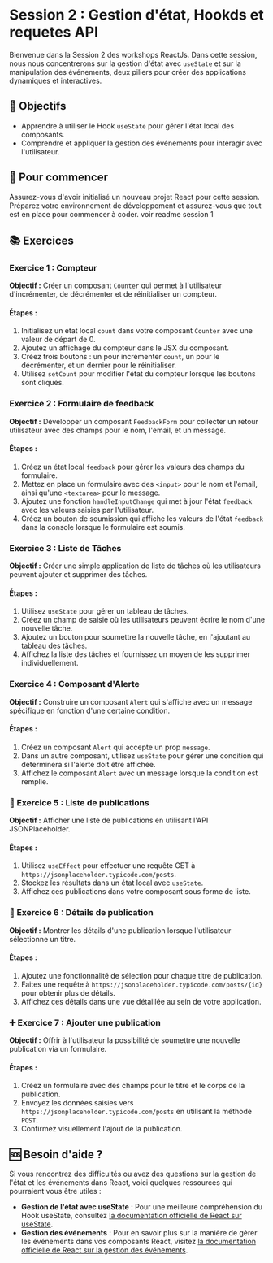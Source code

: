 # Session 2 : Gestion d'état, Hookds et requetes API

Bienvenue dans la Session 2 des workshops ReactJs. Dans cette session, nous nous concentrerons sur la gestion d'état avec `useState` et sur la manipulation des événements, deux piliers pour créer des applications dynamiques et interactives.

## 🎯 Objectifs

- Apprendre à utiliser le Hook `useState` pour gérer l'état local des composants.
- Comprendre et appliquer la gestion des événements pour interagir avec l'utilisateur.

## 🏁 Pour commencer

Assurez-vous d'avoir initialisé un nouveau projet React pour cette session. Préparez votre environnement de développement et assurez-vous que tout est en place pour commencer à coder. voir readme session 1

## 📚 Exercices

### Exercice 1 : Compteur

**Objectif :** Créer un composant `Counter` qui permet à l'utilisateur d'incrémenter, de décrémenter et de réinitialiser un compteur.

#### Étapes :

1. Initialisez un état local `count` dans votre composant `Counter` avec une valeur de départ de 0.
2. Ajoutez un affichage du compteur dans le JSX du composant.
3. Créez trois boutons : un pour incrémenter `count`, un pour le décrémenter, et un dernier pour le réinitialiser.
4. Utilisez `setCount` pour modifier l'état du compteur lorsque les boutons sont cliqués.

### Exercice 2 : Formulaire de feedback

**Objectif :** Développer un composant `FeedbackForm` pour collecter un retour utilisateur avec des champs pour le nom, l'email, et un message.

#### Étapes :

1. Créez un état local `feedback` pour gérer les valeurs des champs du formulaire.
2. Mettez en place un formulaire avec des `<input>` pour le nom et l'email, ainsi qu'une `<textarea>` pour le message.
3. Ajoutez une fonction `handleInputChange` qui met à jour l'état `feedback` avec les valeurs saisies par l'utilisateur.
4. Créez un bouton de soumission qui affiche les valeurs de l'état `feedback` dans la console lorsque le formulaire est soumis.

### Exercice 3 : Liste de Tâches

**Objectif :** Créer une simple application de liste de tâches où les utilisateurs peuvent ajouter et supprimer des tâches.

#### Étapes :

1. Utilisez `useState` pour gérer un tableau de tâches.
2. Créez un champ de saisie où les utilisateurs peuvent écrire le nom d'une nouvelle tâche.
3. Ajoutez un bouton pour soumettre la nouvelle tâche, en l'ajoutant au tableau des tâches.
4. Affichez la liste des tâches et fournissez un moyen de les supprimer individuellement.

### Exercice 4 : Composant d'Alerte

**Objectif :** Construire un composant `Alert` qui s'affiche avec un message spécifique en fonction d'une certaine condition.

#### Étapes :

1. Créez un composant `Alert` qui accepte un prop `message`.
2. Dans un autre composant, utilisez `useState` pour gérer une condition qui déterminera si l'alerte doit être affichée.
3. Affichez le composant `Alert` avec un message lorsque la condition est remplie.

### 📖 Exercice 5 : Liste de publications

**Objectif :** Afficher une liste de publications en utilisant l'API JSONPlaceholder.

#### Étapes :

1. Utilisez `useEffect` pour effectuer une requête GET à `https://jsonplaceholder.typicode.com/posts`.
2. Stockez les résultats dans un état local avec `useState`.
3. Affichez ces publications dans votre composant sous forme de liste.

### 📝 Exercice 6 : Détails de publication

**Objectif :** Montrer les détails d'une publication lorsque l'utilisateur sélectionne un titre.

#### Étapes :

1. Ajoutez une fonctionnalité de sélection pour chaque titre de publication.
2. Faites une requête à `https://jsonplaceholder.typicode.com/posts/{id}` pour obtenir plus de détails.
3. Affichez ces détails dans une vue détaillée au sein de votre application.

### ➕ Exercice 7 : Ajouter une publication

**Objectif :** Offrir à l'utilisateur la possibilité de soumettre une nouvelle publication via un formulaire.

#### Étapes :

1. Créez un formulaire avec des champs pour le titre et le corps de la publication.
2. Envoyez les données saisies vers `https://jsonplaceholder.typicode.com/posts` en utilisant la méthode `POST`.
3. Confirmez visuellement l'ajout de la publication.

## 🆘 Besoin d'aide ?

Si vous rencontrez des difficultés ou avez des questions sur la gestion de l'état et les événements dans React, voici quelques ressources qui pourraient vous être utiles :

- **Gestion de l'état avec useState** : Pour une meilleure compréhension du Hook useState, consultez [la documentation officielle de React sur useState](https://fr.reactjs.org/docs/hooks-state.html).
- **Gestion des événements** : Pour en savoir plus sur la manière de gérer les événements dans vos composants React, visitez [la documentation officielle de React sur la gestion des événements](https://fr.reactjs.org/docs/handling-events.html).



